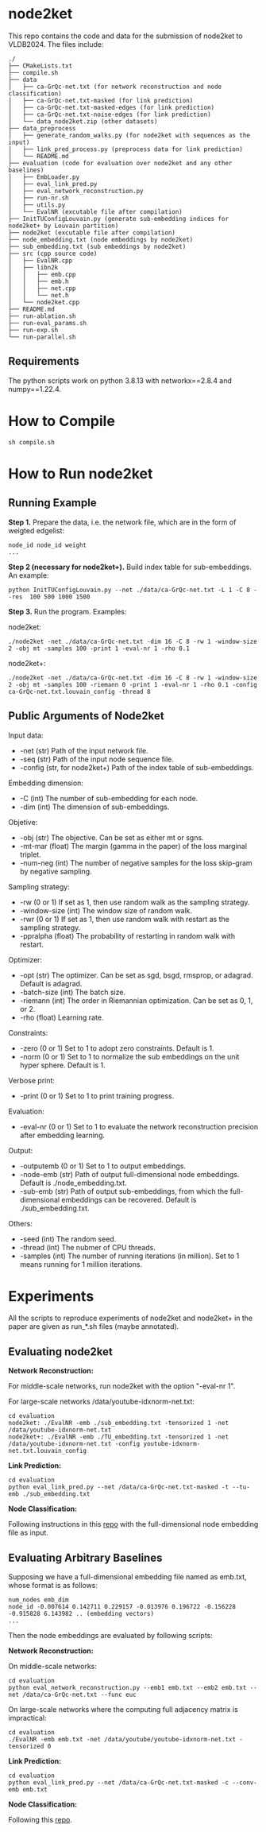 # node2ket

This repo contains the code and data for the submission of node2ket to VLDB2024. The files include:

```
./
├── CMakeLists.txt
├── compile.sh
├── data
│   ├── ca-GrQc-net.txt (for network reconstruction and node classification)
│   ├── ca-GrQc-net.txt-masked (for link prediction)
│   ├── ca-GrQc-net.txt-masked-edges (for link prediction)
│   ├── ca-GrQc-net.txt-noise-edges (for link prediction)
│   └── data_node2ket.zip (other datasets)
├── data_preprocess
│   ├── generate_random_walks.py (for node2ket with sequences as the input)
│   ├── link_pred_process.py (preprocess data for link prediction)
│   └── README.md
├── evaluation (code for evaluation over node2ket and any other baselines)
│   ├── EmbLoader.py
│   ├── eval_link_pred.py
│   ├── eval_network_reconstruction.py
│   ├── run-nr.sh
│   ├── utils.py
│   └── EvalNR (excutable file after compilation)
├── InitTUConfigLouvain.py (generate sub-embedding indices for node2ket+ by Louvain partition)
├── node2ket (excutable file after compilation)
├── node_embedding.txt (node embeddings by node2ket)
├── sub_embedding.txt (sub embeddings by node2ket)
├── src (cpp source code)
│   ├── EvalNR.cpp
│   ├── libn2k
│   │   ├── emb.cpp
│   │   ├── emb.h
│   │   ├── net.cpp
│   │   └── net.h
│   └── node2ket.cpp
├── README.md
├── run-ablation.sh
├── run-eval_params.sh
├── run-exp.sh
└── run-parallel.sh
```

## Requirements

The python scripts work on python 3.8.13 with networkx==2.8.4 and numpy==1.22.4.


# How to Compile

```
sh compile.sh
```

# How to Run node2ket

## Running Example

**Step 1.** Prepare the data, i.e. the network file, which are in the form of weigted edgelist:
```
node_id node_id weight
...
```

**Step 2 (necessary for node2ket+).** Build index table for sub-embeddings. An example:
```
python InitTUConfigLouvain.py --net ./data/ca-GrQc-net.txt -L 1 -C 8 --res  100 500 1000 1500
```

**Step 3.** Run the program. Examples:

node2ket:
```
./node2ket -net ./data/ca-GrQc-net.txt -dim 16 -C 8 -rw 1 -window-size 2 -obj mt -samples 100 -print 1 -eval-nr 1 -rho 0.1
```

node2ket+:
```
./node2ket -net ./data/ca-GrQc-net.txt -dim 16 -C 8 -rw 1 -window-size 2 -obj mt -samples 100 -riemann 0 -print 1 -eval-nr 1 -rho 0.1 -config ca-GrQc-net.txt.louvain_config -thread 8
```

## Public Arguments of Node2ket

Input data:
- -net (str) Path of the input network file.
- -seq (str) Path of the input node sequence file. 
- -config (str, for node2ket+) Path of the index table of sub-embeddings.

Embedding dimension:
- -C (int) The number of sub-embedding for each node.
- -dim (int) The dimension of sub-embeddings.

Objetive:
- -obj (str) The objective. Can be set as either mt or sgns.
- -mt-mar (float) The margin (gamma in the paper) of the loss marginal triplet.
- -num-neg (int) The number of negative samples for the loss skip-gram by negative sampling.

Sampling strategy:
- -rw (0 or 1) If set as 1, then use random walk as the sampling strategy.
- -window-size (int) The window size of random walk.
- -rwr (0 or 1) If set as 1, then use random walk with restart as the sampling strategy.
- -ppralpha (float) The probability of restarting in random walk with restart.

Optimizer:
- -opt (str) The optimizer. Can be set as sgd, bsgd, rmsprop, or adagrad. Default is adagrad.
- -batch-size (int) The batch size.
- -riemann (int) The order in Riemannian optimization. Can be set as 0, 1, or 2.
- -rho (float) Learning rate.

Constraints:
- -zero (0 or 1) Set to 1 to adopt zero constraints. Default is 1.
- -norm (0 or 1) Set to 1 to normalize the sub embeddings on the unit hyper sphere. Default is 1.

Verbose print:
- -print (0 or 1) Set to 1 to print training progress.

Evaluation:
- -eval-nr (0 or 1) Set to 1 to evaluate the network reconstruction precision after embedding learning.

Output:
- -outputemb (0 or 1) Set to 1 to output embeddings.
- -node-emb (str) Path of output full-dimensional node embeddings. Default is ./node_embedding.txt.
- -sub-emb (str) Path of output sub-embeddings, from which the full-dimensional embeddings can be recovered. Default is ./sub_embedding.txt.

Others:
- -seed (int) The random seed.
- -thread (int) The nubmer of CPU threads.
- -samples (int) The number of running iterations (in million). Set to 1 means running for 1 million iterations.


# Experiments

All the scripts to reproduce experiments of node2ket and node2ket+ in the paper are given as run_*.sh files (maybe annotated).

## Evaluating node2ket

**Network Reconstruction:**

For middle-scale networks, run node2ket with the option "-eval-nr 1".

For large-scale networks /data/youtube-idxnorm-net.txt:

```
cd evaluation
node2ket: ./EvalNR -emb ./sub_embedding.txt -tensorized 1 -net /data/youtube-idxnorm-net.txt
node2ket+: ./EvalNR -emb ./TU_embedding.txt -tensorized 1 -net /data/youtube-idxnorm-net.txt -config youtube-idxnorm-net.txt.louvain_config
```

**Link Prediction:**

```
cd evaluation
python eval_link_pred.py --net /data/ca-GrQc-net.txt-masked -t --tu-emb ./sub_embedding.txt
```


**Node Classification:**

Following instructions in this [repo](https://github.com/ShawXh/Evaluate-Embedding) with the full-dimensional node embedding file as input.

## Evaluating Arbitrary Baselines

Supposing we have a full-dimensional embedding file named as emb.txt, whose format is as follows:
```
num_nodes emb_dim
node_id -0.007614 0.142711 0.229157 -0.013976 0.196722 -0.156228 -0.915828 6.143982 .. (embedding vectors)
...
```
Then the node embeddings are evaluated by following scripts:

**Network Reconstruction:**

On middle-scale networks:

```
cd evaluation
python eval_network_reconstruction.py --emb1 emb.txt --emb2 emb.txt --net /data/ca-GrQc-net.txt --func euc
```

On large-scale networks where the computing full adjacency matrix is impractical:

```
cd evaluation
./EvalNR -emb emb.txt -net /data/youtube/youtube-idxnorm-net.txt -tensorized 0
```

**Link Prediction:**
```
cd evaluation
python eval_link_pred.py --net /data/ca-GrQc-net.txt-masked -c --conv-emb emb.txt
```

**Node Classification:**

Following this [repo](https://github.com/ShawXh/Evaluate-Embedding).